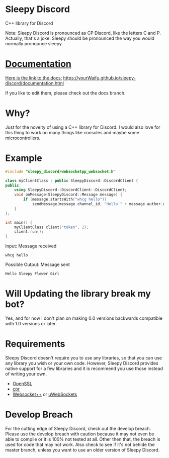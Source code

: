 # Sleepy Discord
C++ library for Discord

Note: Sleepy Discord is pronounced as CP Discord, like the letters C and P. Actually, that's a joke. Sleepy should be pronounced the way you would normally pronounce sleepy.

# [Documentation](https://yourWaifu.github.io/sleepy-discord/documentation.html)
[Here is the link to the docs:](https://yourWaifu.github.io/sleepy-discord/documentation.html)
https://yourWaifu.github.io/sleepy-discord/documentation.html

If you like to edit them, please check out the docs branch.

# Why?
Just for the novelty of using a C++ library for Discord. I would also love for this thing to work on many things like consoles and maybe some microcontrollers.

# Example
```cpp
#include "sleepy_discord/websocketpp_websocket.h"

class myClientClass : public SleepyDiscord::DiscordClient {
public:
	using SleepyDiscord::DiscordClient::DiscordClient;
	void onMessage(SleepyDiscord::Message message) {
		if (message.startsWith("whcg hello"))
			sendMessage(message.channel_id, "Hello " + message.author.username);
	}
};

int main() {
	myClientClass client("token", 2);
	client.run();
}
```
Input: Message received
```
whcg hello
```
Possible Output: Message sent
```
Hello Sleepy Flower Girl
```
# Will Updating the library break my bot?

Yes, and for now I don't plan on making 0.0 versions backwards compatible with 1.0 versions or later.

# Requirements
Sleepy Discord doesn't require you to use any libraries, so that you can use any library you wish or your own code. However, Sleepy Discord provides native support for a few libraries and it is recommend you use those instead of writing your own.

* [OpenSSL](https://www.openssl.org/)
* [cpr](https://github.com/whoshuu/cpr)
* [Websocket++](https://github.com/zaphoyd/websocketpp)
or
[uWebSockets](https://github.com/uWebSockets/uWebSockets)

# Develop Breach
For the cutting edge of Sleepy Discord, check out the develop breach. Please use the develop breach with caution because it may not even be able to compile or it is 100% not tested at all. Other then that, the breach is used for code that may not work. Also check to see if it's not behide the master branch, unless you want to use an older version of Sleepy Discord.
